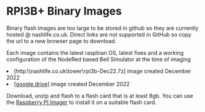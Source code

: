 
<H1>RPI3B+ Binary Images</H1>

<p>Binary flash images are too large to be stored in github so they are currently hosted @ nashlife.co.uk.  Direct links are not supported in GitHub so copy the url to a new browser page to download.

<p>Each image contains the latest raspbian OS, latest fixes and a working configuration of the NodeRed based Bell Simulator at the time of imaging

<li>[http:\\nashlife.co.uk\tower\rpi3b-Dec22.7z]  image created December 2022 
<li>[<a href="https://drive.google.com/drive/folders/1uffMYFfXzFqwHFsLVVnfenaS6MA3xS1N?usp=share_link">google drive</a>]  image created December 2022 

<p>Download, unzip and flash to a flash card that is at least 8gb.  You can use the <a href="https://www.raspberrypi.com/software/">Raspberry PI Imager</a> to install it on a suitable flash card.
